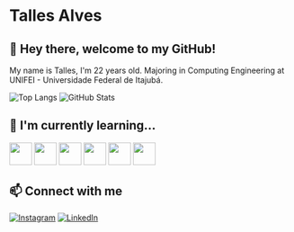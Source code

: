 # Talles Alves

## 🙂 Hey there, welcome to my GitHub!
My name is Talles, I'm 22 years old. Majoring in Computing Engineering at UNIFEI - Universidade Federal de Itajubá.

![Top Langs](https://github-readme-stats-git-masterrstaa-rickstaa.vercel.app/api/top-langs/?username=talles-morais&bg_color=000&border_color=30A3DC&title_color=E94D5F&text_color=FFF) ![GitHub Stats](https://github-readme-stats.vercel.app/api?username=talles-morais&theme=transparent&bg_color=000&border_color=30A3DC&show_icons=true&icon_color=30A3DC&title_color=E94D5F&text_color=FFF)

## 📖 I'm currently learning...
<img loading="lazy" src="https://cdn.jsdelivr.net/gh/devicons/devicon/icons/javascript/javascript-plain.svg" height="40" width="40"/> <img loading="lazy" src="https://cdn.jsdelivr.net/gh/devicons/devicon/icons/typescript/typescript-plain.svg" height="40" width="40"/> <img loading="lazy" src="https://cdn.jsdelivr.net/gh/devicons/devicon/icons/react/react-original.svg" height="40" width="40"/> <img loading="lazy" src="https://cdn.jsdelivr.net/gh/devicons/devicon/icons/python/python-original.svg" height="40" width="40"/>  <img src="https://cdn.jsdelivr.net/gh/devicons/devicon@latest/icons/go/go-original.svg" height="40" width="40" /> <img src="https://cdn.jsdelivr.net/gh/devicons/devicon@latest/icons/csharp/csharp-original.svg" height="40" width="40" />
          
## 📫 Connect with me
[![Instagram](https://img.shields.io/badge/Instagram-000?style=for-the-badge&logo=instagram)](https://www.instagram.com/t.alves02/)
[![LinkedIn](https://img.shields.io/badge/LinkedIn-000?style=for-the-badge&logo=linkedin&logoColor=0E76A8)](https://www.linkedin.com/in/t-alvesdm/)



<!--
**Tsplay25/Tsplay25** is a ✨ _special_ ✨ repository because its `README.md` (this file) appears on your GitHub profile.

Here are some ideas to get you started:

- 🔭 I’m currently working on ...
- 🌱 I’m currently learning ...
- 👯 I’m looking to collaborate on ...
- 🤔 I’m looking for help with ...
- 💬 Ask me about ...
- 📫 How to reach me: ...
- 😄 Pronouns: ...
- ⚡ Fun fact: ...
-->
